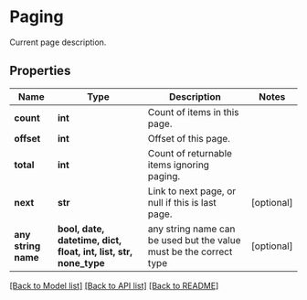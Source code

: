 # Paging

Current page description.

## Properties
Name | Type | Description | Notes
------------ | ------------- | ------------- | -------------
**count** | **int** | Count of items in this page. | 
**offset** | **int** | Offset of this page. | 
**total** | **int** | Count of returnable items ignoring paging. | 
**next** | **str** | Link to next page, or null if this is last page. | [optional] 
**any string name** | **bool, date, datetime, dict, float, int, list, str, none_type** | any string name can be used but the value must be the correct type | [optional]

[[Back to Model list]](../README.md#documentation-for-models) [[Back to API list]](../README.md#documentation-for-api-endpoints) [[Back to README]](../README.md)


